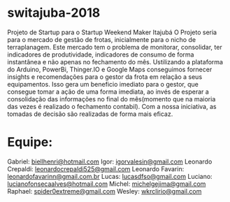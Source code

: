 # switajuba-2018
Projeto de Startup para o Startup Weekend Maker Itajubá
O Projeto seria para o mercado de gestão de frotas, inicialmente para o nicho de terraplanagem. Este mercado tem o problema de monitorar, consolidar, ter indicadores de produtividade, indicadores de consumo de forma instantânea e não apenas no fechamento do mês.
Ustilizando a plataforma do Arduino, PowerBi, Thinger.IO e Google Maps conseguimos fornecer insights e recomendações para o gestor da frota em relação a seus equipamentos.
Isso gera um beneficio imediato para o gestor, que consegue tomar a ação de uma forma imediata, ao invés de esperar a consolidação das informações no final do mês(momento que na maioria das vezes é realizado o fechamento contabil).
Com a nossa iniciativa, as tomadas de decisão são realizadas de forma mais eficaz.

# Equipe:
Gabriel: biellhenri@hotmail.com
Igor: igorvalesin@gmail.com
Leonardo Crepaldi: leonardocrepaldi525@gmail.com
Leonardo Favarin: leonardofavarinn@gmail.com.br
Lucas: lucasdfso@gmail.com
Luciano: lucianofonsecaalves@hotmail.com
Michel: michelgejima@gmail.com
Raphael: spider0extreme@gmail.com
Wesley: wkrclirio@gmail.com
